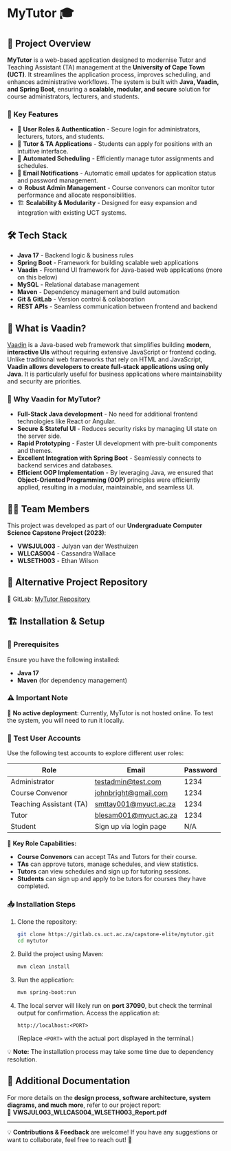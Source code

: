 # MyTutor 🎓

## 📌 Project Overview
**MyTutor** is a web-based application designed to modernise Tutor and Teaching Assistant (TA) management at the **University of Cape Town (UCT)**. It streamlines the application process, improves scheduling, and enhances administrative workflows. The system is built with **Java, Vaadin, and Spring Boot**, ensuring a **scalable, modular, and secure** solution for course administrators, lecturers, and students.

### 🔹 Key Features
- 🔐 **User Roles & Authentication** - Secure login for administrators, lecturers, tutors, and students.
- 📄 **Tutor & TA Applications** - Students can apply for positions with an intuitive interface.
- 📅 **Automated Scheduling** - Efficiently manage tutor assignments and schedules.
- 📧 **Email Notifications** - Automatic email updates for application status and password management.
- ⚙️ **Robust Admin Management** - Course convenors can monitor tutor performance and allocate responsibilities.
- 🏗️ **Scalability & Modularity** - Designed for easy expansion and integration with existing UCT systems.

## 🛠️ Tech Stack
- **Java 17** - Backend logic & business rules
- **Spring Boot** - Framework for building scalable web applications
- **Vaadin** - Frontend UI framework for Java-based web applications (more on this below)
- **MySQL** - Relational database management
- **Maven** - Dependency management and build automation
- **Git & GitLab** - Version control & collaboration
- **REST APIs** - Seamless communication between frontend and backend

## 🤔 What is Vaadin?
[Vaadin](https://vaadin.com/) is a Java-based web framework that simplifies building **modern, interactive UIs** without requiring extensive JavaScript or frontend coding. Unlike traditional web frameworks that rely on HTML and JavaScript, **Vaadin allows developers to create full-stack applications using only Java**. It is particularly useful for business applications where maintainability and security are priorities.

### 🔹 Why Vaadin for MyTutor?
- **Full-Stack Java development** - No need for additional frontend technologies like React or Angular.
- **Secure & Stateful UI** - Reduces security risks by managing UI state on the server side.
- **Rapid Prototyping** - Faster UI development with pre-built components and themes.
- **Excellent Integration with Spring Boot** - Seamlessly connects to backend services and databases.
- **Efficient OOP Implementation** - By leveraging Java, we ensured that **Object-Oriented Programming (OOP)** principles were efficiently applied, resulting in a modular, maintainable, and seamless UI.

## 👨‍💻 Team Members
This project was developed as part of our **Undergraduate Computer Science Capstone Project (2023)**:
- **VWSJUL003** - Julyan van der Westhuizen
- **WLLCAS004** - Cassandra Wallace
- **WLSETH003** - Ethan Wilson

## 📂 Alternative Project Repository
🔗 GitLab: [MyTutor Repository](https://gitlab.cs.uct.ac.za/capstone-elite/mytutor)

## 🏗️ Installation & Setup
### 📌 Prerequisites
Ensure you have the following installed:
- **Java 17**
- **Maven** (for dependency management)

### ⚠️ Important Note
🚫 **No active deployment**: Currently, MyTutor is not hosted online. To test the system, you will need to run it locally.

### 🧪 Test User Accounts
Use the following test accounts to explore different user roles:

| Role            | Email                        | Password |
|----------------|----------------------------|----------|
| Administrator  | testadmin@test.com         | 1234     |
| Course Convenor | johnbright@gmail.com       | 1234     |
| Teaching Assistant (TA) | smttay001@myuct.ac.za | 1234     |
| Tutor          | blesam001@myuct.ac.za      | 1234     |
| Student        | Sign up via login page     | N/A      |

🔹 **Key Role Capabilities:**
- **Course Convenors** can accept TAs and Tutors for their course.
- **TAs** can approve tutors, manage schedules, and view statistics.
- **Tutors** can view schedules and sign up for tutoring sessions.
- **Students** can sign up and apply to be tutors for courses they have completed.

### 📥 Installation Steps
1. Clone the repository:
   ```sh
   git clone https://gitlab.cs.uct.ac.za/capstone-elite/mytutor.git
   cd mytutor
   ```
2. Build the project using Maven:
   ```sh
   mvn clean install
   ```
3. Run the application:
   ```sh
   mvn spring-boot:run
   ```
4. The local server will likely run on **port 37090**, but check the terminal output for confirmation. Access the application at:
   ```
   http://localhost:<PORT>
   ```
   (Replace `<PORT>` with the actual port displayed in the terminal.)

💡 **Note:** The installation process may take some time due to dependency resolution.

## 📑 Additional Documentation
For more details on the **design process, software architecture, system diagrams, and much more**, refer to our project report:  
📄 **VWSJUL003_WLLCAS004_WLSETH003_Report.pdf**

---

💡 **Contributions & Feedback** are welcome! If you have any suggestions or want to collaborate, feel free to reach out! 🎉
